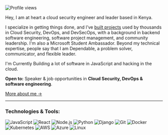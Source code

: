 ![Profile views](https://komarev.com/ghpvc/?username=0tieno&label=Profile%20views&style=flat-square)

Hey, I am at heart a cloud security engineer and leader based in Kenya.  

I specialize in getting things done, and  I’ve <a href="https://github.com/0tieno?tab=repositories">built projects</a> used by thousands in Cloud Security, DevOps, and DevSecOps, with a background in backend software engineering, software project management, and community leadership. I'm also a Microsoft Student Ambassador. Beyond my technical expertise, people say that I am Dependable, a problem solver, communicator, and flexible leader.

I'm Currently Building a lot of software in JavaScript and hacking in the cloud.

**Open to:** Speaker & job opportunities in **Cloud Security, DevOps & software engineering**.  

[More about me →](https://ronneyotieno.me)


---

### Technologies & Tools:

<p align="left"> 
    
![JavaScript](https://img.shields.io/badge/-JavaScript-black?style=flat-square&logo=javascript)
![React](https://img.shields.io/badge/-React-black?style=flat-square&logo=react)
![Node.js](https://img.shields.io/badge/-Node.js-black?style=flat-square&logo=node.js)
![Python](https://img.shields.io/badge/-Python-black?style=flat-square&logo=python)
![Django](https://img.shields.io/badge/-Django-black?style=flat-square&logo=django)
![Git](https://img.shields.io/badge/-Git-black?style=flat-square&logo=git)
![Docker](https://img.shields.io/badge/-Docker-black?style=flat-square&logo=docker)
![Kubernetes](https://img.shields.io/badge/-Kubernetes-black?style=flat-square&logo=kubernetes)
![AWS](https://img.shields.io/badge/-AWS-black?style=flat-square&logo=amazon-aws)
![Azure](https://img.shields.io/badge/-Azure-black?style=flat-square&logo=microsoft-azure)
![Linux](https://img.shields.io/badge/-Linux-black?style=flat-square&logo=linux)
</p>

